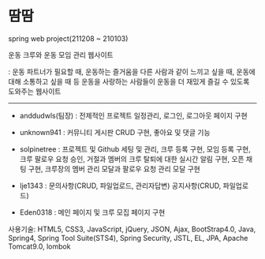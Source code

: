 # 땀땀   
spring web project(211208 ~ 210103)   

운동 크루와 운동 모임 관리 웹사이트

: 운동 파트너가 필요할 때, 운동하는 즐거움을 다른 사람과 같이 느끼고 싶을 때, 운동에 대해 소통하고 싶을 때 등 운동을 사랑하는 사람들이 운동을 더 재밌게 즐길 수 있도록 도와주는 웹사이트
 
*** 
 
  
   * anddudwls(팀장) : 전제적인 프로젝트 일정관리, 로그인, 로그아웃 페이지 구현  
   
   * unknown941 : 커뮤니티 게시판 CRUD 구현, 좋아요 및 댓글 기능 
   
   * solpinetree : 프로젝트 및 Github 세팅 및 관리, 크루 등록 구현, 모임 등록 구현, 크루 팔로우 요청  승인, 거절과 멤버의 크루 탈퇴에 대한 실시간 알림 구현, 오픈 채팅 구현, 크루장의 멤버 관리 모달과 팔로우 요청 관리 모달 구현 
   
   * lje1343 : 문의사항(CRUD, 파일업로드, 관리자답변) 공지사항(CRUD, 파일업로드) 
   
   * Eden0318 : 메인 페이지 및 크루 모집 페이지 구현 
   
   
    
    
 사용기술:
HTML5, CSS3, JavaScript, jQuery, JSON, Ajax, BootStrap4.0, Java, Spring4, Spring Tool Suite(STS4), Spring Security, JSTL, EL, JPA, Apache Tomcat9.0, lombok









































